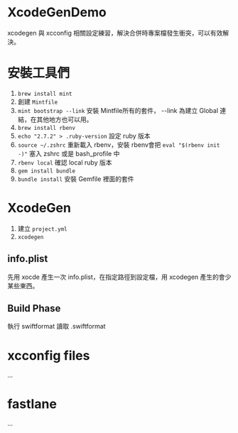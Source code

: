 # XcodeGenDemo
xcodegen 與 xcconfig 相關設定練習，解決合併時專案檔發生衝突，可以有效解決。
# 安裝工具們

1. ``brew install mint``
2. 創建 ``Mintfile``
3. ``mint bootstrap --link`` 安裝 Mintfile所有的套件， --link 為建立 Global 連結，在其他地方也可以用。
4. ``brew install rbenv``
5. ``echo "2.7.2" > .ruby-version`` 設定 ruby 版本
6. ``source ~/.zshrc`` 重新載入 rbenv，安裝 rbenv會把 ``eval "$(rbenv init -)"`` 塞入 zshrc 或是 bash_profile 中
7. ``rbenv local`` 確認 local ruby 版本
8. ``gem install bundle``
9.  ``bundle install`` 安裝 Gemfile 裡面的套件

# XcodeGen

1. 建立 ``project.yml``
2. ``xcodegen``

## info.plist

先用 xocde 產生一次 info.plist，在指定路徑到設定檔，用 xcodegen 產生的會少某些東西。

## Build Phase
執行 swiftformat 讀取 .swiftformat

# xcconfig files
...

# fastlane
...